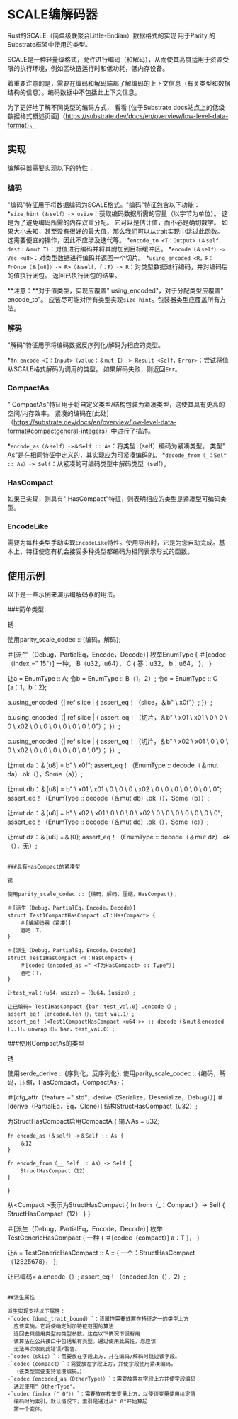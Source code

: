 # SCALE编解码器

Rust的SCALE（简单级联聚合Little-Endian）数据格式的实现
用于Parity 的Substrate框架中使用的类型。

SCALE是一种轻量级格式，允许进行编码（和解码），从而使其高度适用于资源受限的执行环境，例如区块链运行时和低功耗，低内存设备。

着重要注意的是，需要在编码和解码端都了解编码的上下文信息（有关类型和数据结构的信息）。编码数据中不包括此上下文信息。

为了更好地了解不同类型的编码方式，
看看
[位于Substrate docs站点上的低级数据格式概述页面]（https://substrate.dev/docs/en/overview/low-level-data-format）。

## 实现

编解码器需要实现以下的特性：

###  编码

"编码"特征用于将数据编码为SCALE格式。"编码"特征包含以下功能：
*`size_hint（＆self）-> usize`：获取编码数据所需的容量（以字节为单位）。
这是为了避免编码所需的内存双重分配。
它可以是估计值，而不必是确切数字。
如果大小未知，甚至没有很好的最大值，那么我们可以从trait实现中跳过此函数。
这需要便宜的操作，因此不应涉及迭代等。
*`encode_to <T：Output>（＆self，dest：＆mut T）`：对值进行编码并将其附加到目标缓冲区。
*`encode（＆self）-> Vec <u8>`：对类型数据进行编码并返回一个切片。
*`using_encoded <R，F：FnOnce（＆[u8]）-> R>（＆self，f：F）-> R`：对类型数据进行编码，并对编码后的值执行闭包。
返回已执行闭包的结果。

**注意：**对于值类型，实现应覆盖" using_encoded"，对于分配类型应覆盖" encode_to"。
应该尽可能对所有类型实现`size_hint`。包装器类型应覆盖所有方法。

### 解码

"解码"特征用于将编码数据反序列化/解码为相应的类型。

*`fn encode <I：Input>（value：＆mut I）-> Result <Self，Error>`：尝试将值从SCALE格式解码为调用的类型。
如果解码失败，则返回`Err`。

### CompactAs

" CompactAs"特征用于将自定义类型/结构包装为紧凑类型，这使其具有更高的空间/内存效率。
紧凑的编码在[此处]（https://substrate.dev/docs/en/overview/low-level-data-format#compactgeneral-integers）中进行了描述。

*`encode_as（＆self）->＆Self :: As`：将类型（self）编码为紧凑类型。
类型" As"是在相同特征中定义的，其实现应为可紧凑编码的。
*`decode_from（_：Self :: As）-> Self`：从紧凑的可编码类型中解码类型（self）。

### HasCompact

如果已实现，则具有" HasCompact"特征，则表明相应的类型是紧凑型可编码类型。

### EncodeLike

需要为每种类型手动实现`EncodeLike`特性。使用导出时，它是为您自动完成。基本上，特征使您有机会接受多种类型都编码为相同表示形式的函数。

## 使用示例

以下是一些示例来演示编解码器的用法。

###简单类型

锈

使用parity_scale_codec :: {编码，解码};

＃[派生（Debug，PartialEq，Encode，Decode）]
枚举EnumType {
    ＃[codec（index =" 15"）]
    一种，
    B（u32，u64），
    C {
        答：u32，
        b：u64，
    }，
}

让a = EnumType :: A;
令b = EnumType :: B（1，2）;
令c = EnumType :: C {a：1，b：2};

a.using_encoded（| ref slice | {
    assert_eq！（slice，＆b" \ x0f"）;
}）;

b.using_encoded（| ref slice | {
    assert_eq！（切片，＆b" \ x01 \ x01 \ 0 \ 0 \ 0 \ x02 \ 0 \ 0 \ 0 \ 0 \ 0 \ 0 \ 0"）；
}）;

c.using_encoded（| ref slice | {
    assert_eq！（切片，＆b" \ x02 \ x01 \ 0 \ 0 \ 0 \ x02 \ 0 \ 0 \ 0 \ 0 \ 0 \ 0 \ 0"）；
}）;

让mut da：＆[u8] = b" \ x0f";
assert_eq！（EnumType :: decode（＆mut da）.ok（），Some（a））;

让mut db：＆[u8] = b" \ x01 \ x01 \ 0 \ 0 \ 0 \ x02 \ 0 \ 0 \ 0 \ 0 \ 0 \ 0 \ 0";
assert_eq！（EnumType :: decode（＆mut db）.ok（），Some（b））;

让mut dc：＆[u8] = b" \ x02 \ x01 \ 0 \ 0 \ 0 \ x02 \ 0 \ 0 \ 0 \ 0 \ 0 \ 0 \ 0";
assert_eq！（EnumType :: decode（＆mut dc）.ok（），Some（c））;

让mut dz：＆[u8] =＆[0];
assert_eq！（EnumType :: decode（＆mut dz）.ok（），无）;

```

###具有HasCompact的紧凑型

锈

使用parity_scale_codec :: {编码，解码，压缩，HasCompact}；

＃[派生（Debug，PartialEq，Encode，Decode）]
struct Test1CompactHasCompact <T：HasCompact> {
    ＃[编解码器（紧凑）]
    酒吧：T，
}

＃[派生（Debug，PartialEq，Encode，Decode）]
struct Test1HasCompact <T：HasCompact> {
    ＃[codec（encoded_as =" <T为HasCompact> :: Type"）]
    酒吧：T，
}

让test_val：（u64，usize）=（0u64，1usize）;

让已编码= Test1HasCompact {bar：test_val.0} .encode（）;
assert_eq！（encoded.len（），test_val.1）;
assert_eq！（<Test1CompactHasCompact <u64 >> :: decode（＆mut＆encoded [..]）。unwrap（）。bar，test_val.0）;

```
###使用CompactAs的类型

锈

使用serde_derive :: {序列化，反序列化};
使用parity_scale_codec :: {编码，解码，压缩，HasCompact，CompactAs}；

＃[cfg_attr（feature =" std"，derive（Serialize，Deserialize，Debug））]
＃[derive（PartialEq，Eq，Clone）]
结构StructHasCompact（u32）;

为StructHasCompact启用CompactA {
    输入As = u32;

    fn encode_as（＆self）->＆Self :: As {
        ＆12
    }

    fn encode_from（__ Self :: As）-> Self {
        StructHasCompact（12）
    }
}

从<Compact <StructHasCompact >>表示为StructHasCompact {
    fn from（_：Compact <StructHasCompact>）-> Self {
        StructHasCompact（12）
    }
}

＃[派生（Debug，PartialEq，Encode，Decode）]
枚举TestGenericHasCompact <T> {
    一种 {
        ＃[codec（compact）] a：T
    }，
}

让a = TestGenericHasCompact :: A :: <StructHasCompact> {
    一个：StructHasCompact（12325678），
};

让已编码= a.encode（）;
assert_eq！（encoded.len（），2）;

```

##派生属性

派生实现支持以下属性：
-`codec（dumb_trait_bound）`：该属性需要放置在特征之一的类型上方
  应该实施。它将使确定附加特征范围的算法
  退回去只使用类型的类型参数。这在以下情况下很有用
  该算法在公共接口中包括私有类型。通过使用此属性，您应该
  无法再次收到此错误/警告。
-`codec（skip）`：需要放在字段上方，并在编码/解码时跳过该字段。
-`codec（compact）`：需要放在字段上方，并使字段使用紧凑编码。
  （该类型需要支持紧凑编码。）
-`codec（encoded_as（OtherType））`：需要放置在字段上方并使字段编码
  通过使用" OtherType"。
-`codec（index（" 0"））`：需要放在枚举变量上方，以使该变量使用给定值
  编码时的索引。默认情况下，索引是通过从" 0"开始算起
  第一个变体。